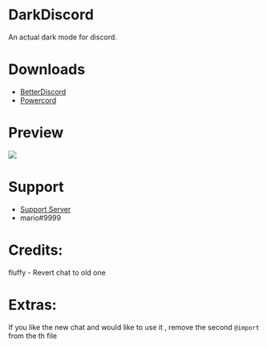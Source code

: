 # DarkDiscord
An actual dark mode for discord.

# Downloads
- [BetterDiscord](https://betterdiscord.net/ghdl?id=3132)
- [Powercord](https://github.com/zzzmario/dark-discord/blob/master/Dark%20Discord.rar?raw=true)

# Preview
<img src="https://i.imgur.com/XjXTKPL.png"/>

# Support 
- [Support Server](https://discord.gg/6kB6hFJ)
- mario#9999 

# Credits:
fluffy - Revert chat to old one

# Extras:
If you like the new chat and would like to use it , remove the second `@import` from the th file 
